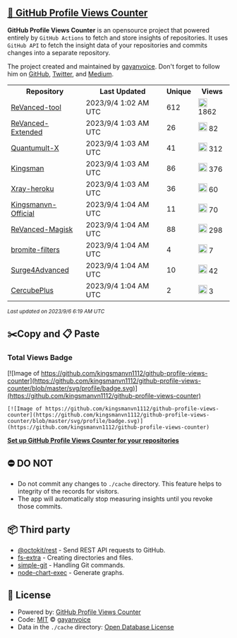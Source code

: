 ## [🚀 GitHub Profile Views Counter](https://github.com/gayanvoice/github-profile-views-counter)
**GitHub Profile Views Counter** is an opensource project that powered entirely by  `GitHub Actions` to fetch and store insights of repositories.
It uses `GitHub API` to fetch the insight data of your repositories and commits changes into a separate repository.

The project created and maintained by [gayanvoice](https://github.com/gayanvoice). Don't forget to follow him on [GitHub](https://github.com/gayanvoice), [Twitter](https://twitter.com/gayanvoice), and [Medium](https://gayanvoice.medium.com/).

<table>
	<tr>
		<th>
			Repository
		</th>
		<th>
			Last Updated
		</th>
		<th>
			Unique
		</th>
		<th>
			Views
		</th>
	</tr>
	<tr>
		<td>
			<a href="https://github.com/kingsmanvn1112/github-profile-views-counter/tree/master/readme/539448332/year.md">
				ReVanced-tool
			</a>
		</td>
		<td>
			2023/9/4 1:02 AM UTC
		</td>
		<td>
			612
		</td>
		<td>
			<img alt="Response time graph" src="https://github.com/kingsmanvn1112/github-profile-views-counter/raw/master/graph/539448332/small/year.png" height="20"> 1862
		</td>
	</tr>
	<tr>
		<td>
			<a href="https://github.com/kingsmanvn1112/github-profile-views-counter/tree/master/readme/566457629/year.md">
				ReVanced-Extended
			</a>
		</td>
		<td>
			2023/9/4 1:03 AM UTC
		</td>
		<td>
			26
		</td>
		<td>
			<img alt="Response time graph" src="https://github.com/kingsmanvn1112/github-profile-views-counter/raw/master/graph/566457629/small/year.png" height="20"> 82
		</td>
	</tr>
	<tr>
		<td>
			<a href="https://github.com/kingsmanvn1112/github-profile-views-counter/tree/master/readme/476203045/year.md">
				Quantumult-X
			</a>
		</td>
		<td>
			2023/9/4 1:03 AM UTC
		</td>
		<td>
			41
		</td>
		<td>
			<img alt="Response time graph" src="https://github.com/kingsmanvn1112/github-profile-views-counter/raw/master/graph/476203045/small/year.png" height="20"> 312
		</td>
	</tr>
	<tr>
		<td>
			<a href="https://github.com/kingsmanvn1112/github-profile-views-counter/tree/master/readme/440376790/year.md">
				Kingsman
			</a>
		</td>
		<td>
			2023/9/4 1:03 AM UTC
		</td>
		<td>
			86
		</td>
		<td>
			<img alt="Response time graph" src="https://github.com/kingsmanvn1112/github-profile-views-counter/raw/master/graph/440376790/small/year.png" height="20"> 376
		</td>
	</tr>
	<tr>
		<td>
			<a href="https://github.com/kingsmanvn1112/github-profile-views-counter/tree/master/readme/468209432/year.md">
				Xray-heroku
			</a>
		</td>
		<td>
			2023/9/4 1:03 AM UTC
		</td>
		<td>
			36
		</td>
		<td>
			<img alt="Response time graph" src="https://github.com/kingsmanvn1112/github-profile-views-counter/raw/master/graph/468209432/small/year.png" height="20"> 60
		</td>
	</tr>
	<tr>
		<td>
			<a href="https://github.com/kingsmanvn1112/github-profile-views-counter/tree/master/readme/544800883/year.md">
				Kingsmanvn-Official
			</a>
		</td>
		<td>
			2023/9/4 1:04 AM UTC
		</td>
		<td>
			11
		</td>
		<td>
			<img alt="Response time graph" src="https://github.com/kingsmanvn1112/github-profile-views-counter/raw/master/graph/544800883/small/year.png" height="20"> 70
		</td>
	</tr>
	<tr>
		<td>
			<a href="https://github.com/kingsmanvn1112/github-profile-views-counter/tree/master/readme/588782327/year.md">
				ReVanced-Magisk
			</a>
		</td>
		<td>
			2023/9/4 1:04 AM UTC
		</td>
		<td>
			88
		</td>
		<td>
			<img alt="Response time graph" src="https://github.com/kingsmanvn1112/github-profile-views-counter/raw/master/graph/588782327/small/year.png" height="20"> 298
		</td>
	</tr>
	<tr>
		<td>
			<a href="https://github.com/kingsmanvn1112/github-profile-views-counter/tree/master/readme/591634128/year.md">
				bromite-filters
			</a>
		</td>
		<td>
			2023/9/4 1:04 AM UTC
		</td>
		<td>
			4
		</td>
		<td>
			<img alt="Response time graph" src="https://github.com/kingsmanvn1112/github-profile-views-counter/raw/master/graph/591634128/small/year.png" height="20"> 7
		</td>
	</tr>
	<tr>
		<td>
			<a href="https://github.com/kingsmanvn1112/github-profile-views-counter/tree/master/readme/582441774/year.md">
				Surge4Advanced
			</a>
		</td>
		<td>
			2023/9/4 1:04 AM UTC
		</td>
		<td>
			10
		</td>
		<td>
			<img alt="Response time graph" src="https://github.com/kingsmanvn1112/github-profile-views-counter/raw/master/graph/582441774/small/year.png" height="20"> 42
		</td>
	</tr>
	<tr>
		<td>
			<a href="https://github.com/kingsmanvn1112/github-profile-views-counter/tree/master/readme/499981930/year.md">
				CercubePlus
			</a>
		</td>
		<td>
			2023/9/4 1:04 AM UTC
		</td>
		<td>
			2
		</td>
		<td>
			<img alt="Response time graph" src="https://github.com/kingsmanvn1112/github-profile-views-counter/raw/master/graph/499981930/small/year.png" height="20"> 3
		</td>
	</tr>
</table>

<small><i>Last updated on 2023/9/6 6:19 AM UTC</i></small>

## ✂️Copy and 📋 Paste
### Total Views Badge
[![Image of https://github.com/kingsmanvn1112/github-profile-views-counter](https://github.com/kingsmanvn1112/github-profile-views-counter/blob/master/svg/profile/badge.svg)](https://github.com/kingsmanvn1112/github-profile-views-counter)

```readme
[![Image of https://github.com/kingsmanvn1112/github-profile-views-counter](https://github.com/kingsmanvn1112/github-profile-views-counter/blob/master/svg/profile/badge.svg)](https://github.com/kingsmanvn1112/github-profile-views-counter)
```
[**Set up GitHub Profile Views Counter for your repositories**](https://github.com/gayanvoice/github-profile-views-counter)
## ⛔ DO NOT
- Do not commit any changes to `./cache` directory. This feature helps to integrity of the records for visitors.
- The app will automatically stop measuring insights until you revoke those commits.
## 📦 Third party

- [@octokit/rest](https://www.npmjs.com/package/@octokit/rest) - Send REST API requests to GitHub.
- [fs-extra](https://www.npmjs.com/package/fs-extra) - Creating directories and files.
- [simple-git](https://www.npmjs.com/package/simple-git) - Handling Git commands.
- [node-chart-exec](https://www.npmjs.com/package/node-chart-exec) - Generate graphs.
## 📄 License
- Powered by: [GitHub Profile Views Counter](https://github.com/gayanvoice/github-profile-views-counter)
- Code: [MIT](./LICENSE) © [gayanvoice](https://github.com/gayanvoice)
- Data in the `./cache` directory: [Open Database License](https://opendatacommons.org/licenses/odbl/1-0/)